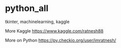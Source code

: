# python_all
tkinter, machinelearning, kaggle 

More Kaggle
https://www.kaggle.com/ratnesh88

More on Python
https://py.checkio.org/user/imratnesh/
